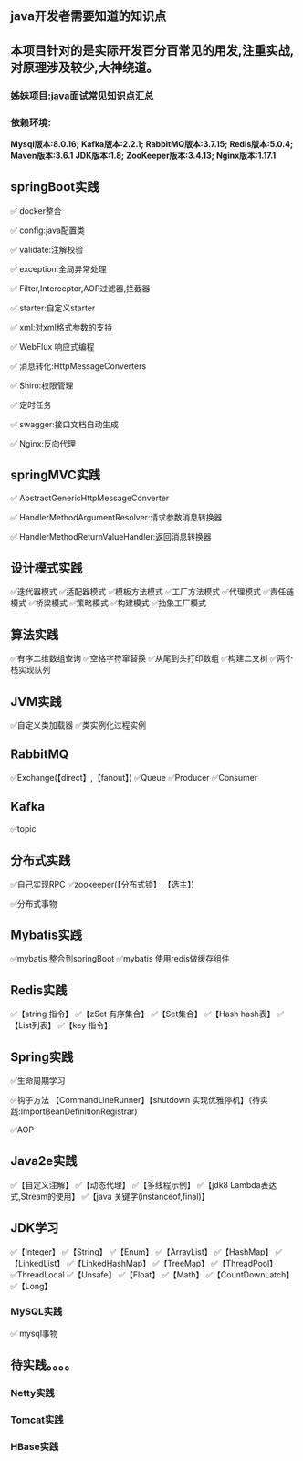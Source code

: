 ## java开发者需要知道的知识点
## 本项目针对的是实际开发百分百常见的用发,注重实战,对原理涉及较少,大神绕道。

### 姊妹项目:[java面试常见知识点汇总](http://nivelle.me/javaInterview/)

### 依赖环境:


**Mysql版本:8.0.16;**
**Kafka版本:2.2.1;** 
**RabbitMQ版本:3.7.15;** 
**Redis版本:5.0.4;** 
**Maven版本:3.6.1** 
**JDK版本:1.8;**
**ZooKeeper版本:3.4.13;**
**Nginx版本:1.17.1**



## springBoot实践

✅ docker整合

✅ config:java配置类

✅ validate:注解校验

✅ exception:全局异常处理

✅ Filter,Interceptor,AOP过滤器,拦截器

✅ starter:自定义starter

✅ xml:对xml格式参数的支持

✅ WebFlux 响应式编程

✅ 消息转化:HttpMessageConverters

✅ Shiro:权限管理

✅ 定时任务 

✅ swagger:接口文档自动生成

✅ Nginx:反向代理


## springMVC实践

✅ AbstractGenericHttpMessageConverter 

✅ HandlerMethodArgumentResolver:请求参数消息转换器

✅ HandlerMethodReturnValueHandler:返回消息转换器

## 设计模式实践

✅迭代器模式 ✅适配器模式 ✅模板方法模式 ✅工厂方法模式 ✅代理模式 ✅责任链模式 ✅桥梁模式 ✅策略模式 ✅构建模式 ✅抽象工厂模式

## 算法实践

✅有序二维数组查询 ✅空格字符窜替换 ✅从尾到头打印数组 ✅构建二叉树 ✅两个栈实现队列

## JVM实践

✅自定义类加载器 ✅类实例化过程实例

## RabbitMQ

✅Exchange(【direct】,【fanout】) ✅Queue ✅Producer ✅Consumer

## Kafka

✅topic

## 分布式实践

✅自己实现RPC ✅zookeeper(【分布式锁】,【选主】)

✅分布式事物

## Mybatis实践

✅mybatis 整合到springBoot ✅mybatis 使用redis做缓存组件

## Redis实践

✅【string 指令】 ✅【zSet 有序集合】 ✅【Set集合】 ✅【Hash hash表】 ✅【List列表】 ✅【key 指令】

## Spring实践

✅生命周期学习

✅钩子方法 【CommandLineRunner】【shutdown 实现优雅停机】（待实践:ImportBeanDefinitionRegistrar)

✅AOP

## Java2e实践

✅【自定义注解】 ✅【动态代理】 ✅【多线程示例】 ✅【jdk8 Lambda表达式,Stream的使用】 ✅【java 关键字(instanceof,final)】

## JDK学习

✅【Integer】 ✅【String】 ✅【Enum】 ✅【ArrayList】 ✅【HashMap】 ✅【LinkedList】 ✅【LinkedHashMap】 ✅【TreeMap】 ✅【ThreadPool】 ✅ThreadLocal ✅【Unsafe】 ✅【Float】 ✅【Math】
✅【CountDownLatch】✅【Long】

### MySQL实践

✅ mysql事物


## 待实践。。。。

### Netty实践
### Tomcat实践
### HBase实践

